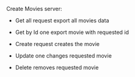 Create Movies server:
* Get all request export all movies data

* Get by Id one export movie with requested id

* Create request creates the movie

* Update one changes requested movie

* Delete removes requested movie
